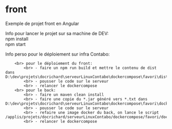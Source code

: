 # front
Exemple de projet front en Angular

Info pour lancer le projet sur sa machine de DEV:
    <br/> npm install
    <br/> npm start

Info perso pour le déploiement sur infra Contabo:
         
        <br> pour le déploiement du front:
            <br> - faire un npm run build et mettre le contenu de dist dans D:\dev\projets\docrichard\serveurLinuxContabo\dockercompose\favori\distAngular
            <br> - pousser le code sur le serveur
            <br> - relancer le dockercompose 
        <br> pour le back:
            <br> - faire un maven clean install
            <br> - faire une copie du *.jar généré vers *.txt dans   D:\dev\projets\docrichard\serveurLinuxContabo\dockercompose\favori\dockerfileJava 
            <br> - pousser le code sur le serveur
            <br> - refaire une image docker du back, on lance le script /applis/projets/docrichard/serveurLinuxContabo/dockercompose/favori/dockerfileJava/./build...sh
            <br> - relancer le dockercompose 
